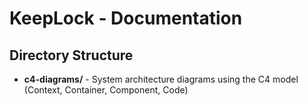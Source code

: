 # KeepLock - Documentation

## Directory Structure

- **c4-diagrams/** - System architecture diagrams using the C4 model (Context, Container, Component, Code)